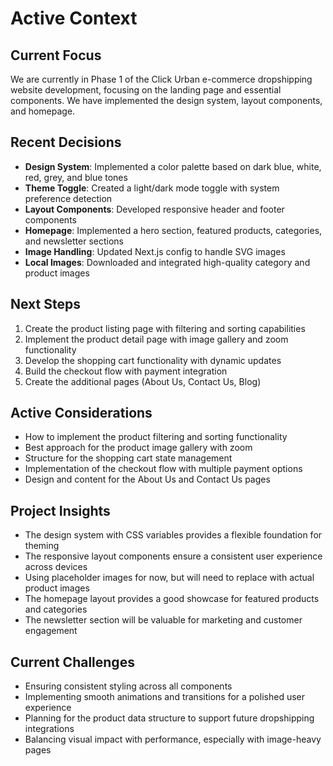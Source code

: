# Active Context

## Current Focus
We are currently in Phase 1 of the Click Urban e-commerce dropshipping website development, focusing on the landing page and essential components. We have implemented the design system, layout components, and homepage.

## Recent Decisions
- **Design System**: Implemented a color palette based on dark blue, white, red, grey, and blue tones
- **Theme Toggle**: Created a light/dark mode toggle with system preference detection
- **Layout Components**: Developed responsive header and footer components
- **Homepage**: Implemented a hero section, featured products, categories, and newsletter sections
- **Image Handling**: Updated Next.js config to handle SVG images
- **Local Images**: Downloaded and integrated high-quality category and product images

## Next Steps
1. Create the product listing page with filtering and sorting capabilities
2. Implement the product detail page with image gallery and zoom functionality
3. Develop the shopping cart functionality with dynamic updates
4. Build the checkout flow with payment integration
5. Create the additional pages (About Us, Contact Us, Blog)

## Active Considerations
- How to implement the product filtering and sorting functionality
- Best approach for the product image gallery with zoom
- Structure for the shopping cart state management
- Implementation of the checkout flow with multiple payment options
- Design and content for the About Us and Contact Us pages

## Project Insights
- The design system with CSS variables provides a flexible foundation for theming
- The responsive layout components ensure a consistent user experience across devices
- Using placeholder images for now, but will need to replace with actual product images
- The homepage layout provides a good showcase for featured products and categories
- The newsletter section will be valuable for marketing and customer engagement

## Current Challenges
- Ensuring consistent styling across all components
- Implementing smooth animations and transitions for a polished user experience
- Planning for the product data structure to support future dropshipping integrations
- Balancing visual impact with performance, especially with image-heavy pages
